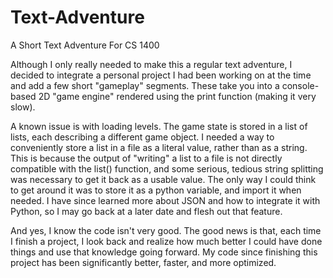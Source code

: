 # Text-Adventure

A Short Text Adventure For CS 1400

Although I only really needed to make this a regular text adventure, I decided to integrate a personal project I had been working on at the time and add a few short "gameplay" segments. These take you into a console-based 2D "game engine" rendered using the print function (making it very slow). 

A known issue is with loading levels. The game state is stored in a list of lists, each describing a different game object. I needed a way to conveniently store a list in a file as a literal value, rather than as a string. This is because the output of "writing" a list to a file is not directly compatible with the list() function, and some serious, tedious string splitting was necessary to get it back as a usable value. The only way I could think to get around it was to store it as a python variable, and import it when needed. I have since learned more about JSON and how to integrate it with Python, so I may go back at a later date and flesh out that feature.

And yes, I know the code isn't very good. The good news is that, each time I finish a project, I look back and realize how much better I could have done things and use that knowledge going forward. My code since finishing this project has been significantly better, faster, and more optimized.

